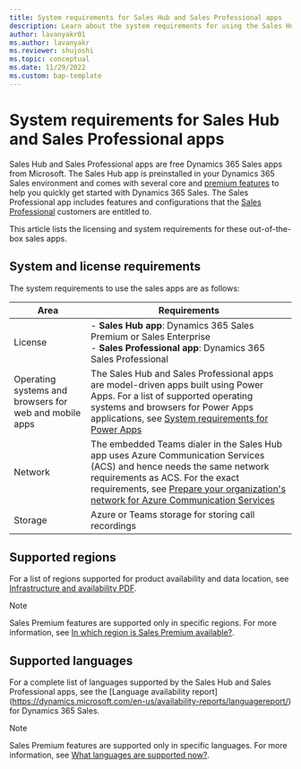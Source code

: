 ```yaml
---
title: System requirements for Sales Hub and Sales Professional apps 
description: Learn about the system requirements for using the Sales Hub and Sales Professional apps.
author: lavanyakr01
ms.author: lavanyakr
ms.reviewer: shujoshi
ms.topic: conceptual 
ms.date: 11/29/2022
ms.custom: bap-template 
---
```


# System requirements for Sales Hub and Sales Professional apps

Sales Hub and Sales Professional apps are free Dynamics 365 Sales apps from Microsoft. The Sales Hub app is preinstalled in your Dynamics 365 Sales environment and comes with several core and [premium features](overview.md#dynamics-365-sales-premium) to help you quickly get started with Dynamics 365 Sales. The Sales Professional app includes features and configurations that the [Sales Professional](overview.md#dynamics-365-sales-professional) customers are entitled to.  

This article lists the licensing and system requirements for these out-of-the-box sales apps.  

## System and license requirements

The system requirements to use the sales apps are as follows:


|Area  |Requirements  |
|---------|---------|
|License     | - **Sales Hub app**: Dynamics 365 Sales Premium or Sales Enterprise<br>- **Sales Professional app**: Dynamics 365 Sales Professional        |
|Operating systems and browsers for web and mobile apps     |  The Sales Hub and Sales Professional apps are model-driven apps built using Power Apps. For a list of supported operating systems and browsers for Power Apps applications, see [System requirements for Power Apps](/power-apps/limits-and-config)       |
|Network      | The embedded Teams dialer in the Sales Hub app uses Azure Communication Services (ACS) and hence needs the same network requirements as ACS. For the exact requirements, see [Prepare your organization's network for Azure Communication Services](https://learn.microsoft.com/en-us/azure/communication-services/concepts/voice-video-calling/network-requirements)         |
|Storage      |   Azure or Teams storage for storing call recordings     |

## Supported regions

For a list of regions supported for product availability and data location, see [Infrastructure and availability PDF](https://aka.ms/dynamics_365_international_availability_deck).

> [!NOTE]
> Sales Premium features are supported only in specific regions. For more information, see [In which region is Sales Premium available?](faqs-sales-insights.md#in-which-region-is-sales-premium-available).

## Supported languages

For a complete list of languages supported by the Sales Hub and Sales Professional apps, see the [Language availability report] (https://dynamics.microsoft.com/en-us/availability-reports/languagereport/) for Dynamics 365 Sales.

> [!NOTE]
> Sales Premium features are supported only in specific languages. For more information, see [What languages are supported now?](faqs-sales-insights.md#what-languages-are-supported-now).  

